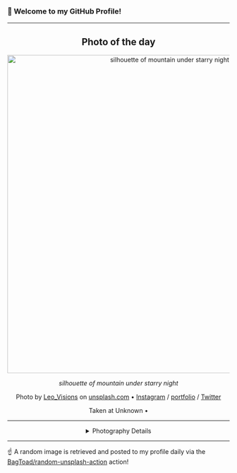### 👋 Welcome to my GitHub Profile!

----
<div align="center">

## Photo of the day
  
  <a href="https://unsplash.com/photos/silhouette-of-mountain-under-starry-night-bTF46B2HwpI"><img width="720" src="https://images.unsplash.com/photo-1597816202203-7e6403ffbf44?crop=entropy&cs=tinysrgb&fit=max&fm=jpg&ixid=M3w1OTQ0OTd8MHwxfHJhbmRvbXx8fHx8fHx8fDE3NTgyNjIyNDN8&ixlib=rb-4.1.0&q=80&w=1080" alt="silhouette of mountain under starry night"></a>
  
  <em>silhouette of mountain under starry night</em>
  
  <em></em>

  Photo by [Leo_Visions](https://linktr.ee/stephenleo1982) on [unsplash.com](https://unsplash.com/) • [Instagram](https://instagram.com/Leo_visions_) / [portfolio](https://linktr.ee/stephenleo1982) / [Twitter](https://twitter.com/stephenleo1982)
  
  Taken at Unknown • 
  
  ---
  
<details>
<summary>Photography Details</summary>
  
| Parameter     | Value |
| ------------- | ----- |
| Camera Model  | Canon EOS Ra |
| Exposure Time | 25 |
| Aperture      | 1.8 |
| Focal Length  | 14.0 |
| ISO           | 2500 |
| Location      | Unknown (null) |
| Coordinates   | Latitude null, Longitude null |

</details>

</div>

----

☝️ A random image is retrieved and posted to my profile daily via the [BagToad/random-unsplash-action](https://github.com/BagToad/random-unsplash-action) action!
